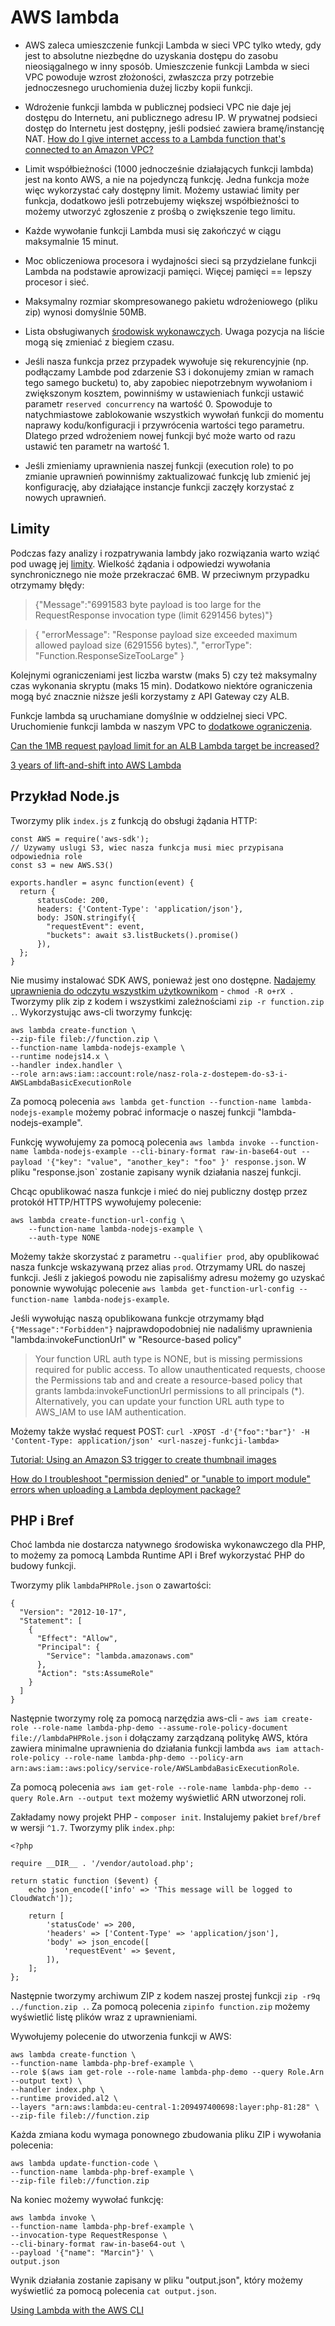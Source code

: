 # AWS lambda

* AWS zaleca umieszczenie funkcji Lambda w sieci VPC tylko wtedy, gdy jest to absolutne niezbędne do uzyskania dostępu do zasobu nieosiągalnego w inny sposób. Umieszczenie funkcji Lambda w sieci VPC powoduje wzrost złożoności, zwłaszcza przy potrzebie jednoczesnego uruchomienia dużej liczby kopii funkcji.

* Wdrożenie funkcji lambda w publicznej podsieci VPC nie daje jej dostępu do Internetu, ani publicznego adresu IP. W prywatnej podsieci dostęp do Internetu jest dostępny, jeśli podsieć zawiera bramę/instancję NAT. [How do I give internet access to a Lambda function that's connected to an Amazon VPC?](https://aws.amazon.com/premiumsupport/knowledge-center/internet-access-lambda-function/)

* Limit współbieżności (1000 jednocześnie działających funkcji lambda) jest na konto AWS, a nie na pojedynczą funkcję. Jedna funkcja może więc wykorzystać cały dostępny limit. Możemy ustawiać limity per funkcja, dodatkowo jeśli potrzebujemy większej współbieżności to możemy utworzyć zgłoszenie z prośbą o zwiększenie tego limitu.

* Każde wywołanie funkcji Lambda musi się zakończyć w ciągu maksymalnie 15 minut.

* Moc obliczeniowa procesora i wydajności sieci są przydzielane funkcji Lambda na podstawie aprowizacji pamięci. Więcej pamięci == lepszy procesor i sieć.

* Maksymalny rozmiar skompresowanego pakietu wdrożeniowego (pliku zip) wynosi domyślnie 50MB.

* Lista obsługiwanych [środowisk wykonawczych](https://github.com/boto/botocore/blob/develop/botocore/data/lambda/2015-03-31/service-2.json#L4791). Uwaga pozycja na liście mogą się zmieniać z biegiem czasu.

* Jeśli nasza funkcja przez przypadek wywołuje się rekurencyjnie (np. podłączamy Lambde pod zdarzenie S3 i dokonujemy zmian w ramach tego samego bucketu) to, aby zapobiec niepotrzebnym wywołaniom i zwiększonym kosztem, powinniśmy w ustawieniach funkcji ustawić parametr `reserved concurrency` na wartość 0.
Spowoduje to natychmiastowe zablokowanie wszystkich wywołań funkcji do momentu naprawy kodu/konfiguracji i przywrócenia wartości tego parametru.
Dlatego przed wdrożeniem nowej funkcji być może warto od razu ustawić ten parametr na wartość 1.

* Jeśli zmieniamy uprawnienia naszej funkcji (execution role) to po zmianie uprawnień powinniśmy zaktualizować funkcję lub zmienić jej konfigurację, aby działające instancje funkcji zaczęły korzystać z nowych uprawnień.

## Limity

Podczas fazy analizy i rozpatrywania lambdy jako rozwiązania warto wziąć pod uwagę jej [limity](https://docs.aws.amazon.com/lambda/latest/dg/gettingstarted-limits.html).
Wielkość żądania i odpowiedzi wywołania synchronicznego nie może przekraczać 6MB. W przeciwnym przypadku otrzymamy błędy:

> {"Message":"6991583 byte payload is too large for the RequestResponse invocation type (limit 6291456 bytes)"}

> {
>   "errorMessage": "Response payload size exceeded maximum allowed payload size (6291556 bytes).",
>   "errorType": "Function.ResponseSizeTooLarge"
> }

Kolejnymi ograniczeniami jest liczba warstw (maks 5) czy też maksymalny czas wykonania skryptu (maks 15 min).
Dodatkowo niektóre ograniczenia mogą być znacznie niższe jeśli korzystamy z API Gateway czy ALB.

Funkcje lambda są uruchamiane domyślnie w oddzielnej sieci VPC. Uruchomienie funkcji lambda w naszym VPC to [dodatkowe ograniczenia](https://docs.aws.amazon.com/lambda/latest/dg/configuration-vpc.html#vpc-internet).

[Can the 1MB request payload limit for an ALB Lambda target be increased?](https://www.repost.aws/questions/QUPHFFlMKbT-urD9l3gHMdLQ/can-the-1-mb-request-payload-limit-for-an-alb-lambda-target-be-increased)

[3 years of lift-and-shift into AWS Lambda](https://blog.deleu.dev/lift-and-shift-aws-lambda/)

## Przykład Node.js

Tworzymy plik `index.js` z funkcją do obsługi żądania HTTP:

```
const AWS = require('aws-sdk');
// Uzywamy uslugi S3, wiec nasza funkcja musi miec przypisana odpowiednia role
const s3 = new AWS.S3()

exports.handler = async function(event) {
  return {
      statusCode: 200,
      headers: {'Content-Type': 'application/json'},
      body: JSON.stringify({
        "requestEvent": event,
        "buckets": await s3.listBuckets().promise()
      }),
  };
}

```

Nie musimy instalować SDK AWS, ponieważ jest ono dostępne.
[Nadajemy uprawnienia do odczytu wszystkim użytkownikom](https://docs.aws.amazon.com/lambda/latest/dg/troubleshooting-deployment.html#troubleshooting-deployment-denied) - `chmod -R o+rX .`
Tworzymy plik zip z kodem i wszystkimi zależnościami `zip -r function.zip .`.
Wykorzystując aws-cli tworzymy funkcję:

```
aws lambda create-function \
--zip-file fileb://function.zip \
--function-name lambda-nodejs-example \
--runtime nodejs14.x \
--handler index.handler \
--role arn:aws:iam::account:role/nasz-rola-z-dostepem-do-s3-i-AWSLambdaBasicExecutionRole
```

Za pomocą polecenia `aws lambda get-function --function-name lambda-nodejs-example` możemy pobrać informacje o naszej funkcji "lambda-nodejs-example".

Funkcję wywołujemy za pomocą polecenia `aws lambda invoke --function-name lambda-nodejs-example --cli-binary-format raw-in-base64-out --payload '{"key": "value", "another_key": "foo" }' response.json`. W pliku "response.json` zostanie zapisany wynik działania naszej funkcji.

Chcąc opublikować nasza funkcje i mieć do niej publiczny dostęp przez protokół HTTP/HTTPS wywołujemy polecenie:

```
aws lambda create-function-url-config \
    --function-name lambda-nodejs-example \
    --auth-type NONE
```

Możemy także skorzystać z parametru `--qualifier prod`, aby opublikować nasza funkcje wskazywaną przez alias `prod`.
Otrzymamy URL do naszej funkcji. Jeśli z jakiegoś powodu nie zapisaliśmy adresu możemy go uzyskać ponownie wywołując polecenie `aws lambda get-function-url-config --function-name lambda-nodejs-example`.

Jeśli wywołując naszą opublikowana funkcje otrzymamy błąd `{"Message":"Forbidden"}` najprawdopodobniej nie nadaliśmy uprawnienia "lambda:invokeFunctionUrl" w "Resource-based policy"
> Your function URL auth type is NONE, but is missing permissions required for public access. To allow unauthenticated requests, choose the Permissions tab and and create a resource-based policy that grants lambda:invokeFunctionUrl permissions to all principals (*). Alternatively, you can update your function URL auth type to AWS_IAM to use IAM authentication.

Możemy także wysłać request POST: `curl -XPOST -d'{"foo":"bar"}' -H 'Content-Type: application/json' <url-naszej-funkcji-lambda>`

[Tutorial: Using an Amazon S3 trigger to create thumbnail images](https://docs.aws.amazon.com/lambda/latest/dg/with-s3-tutorial.html#s3-tutorial-events-adminuser-create-test-function-upload-zip-test-manual-invoke)

[How do I troubleshoot "permission denied" or "unable to import module" errors when uploading a Lambda deployment package?](https://aws.amazon.com/premiumsupport/knowledge-center/lambda-deployment-package-errors/)

## PHP i Bref

Choć lambda nie dostarcza natywnego środowiska wykonawczego dla PHP, to możemy za pomocą Lambda Runtime API i Bref wykorzystać PHP do budowy funkcji.

Tworzymy plik `lambdaPHPRole.json` o zawartości:

```
{
  "Version": "2012-10-17",
  "Statement": [
    {
      "Effect": "Allow",
      "Principal": {
        "Service": "lambda.amazonaws.com"
      },
      "Action": "sts:AssumeRole"
    }
  ]
}
```

Następnie tworzymy rolę za pomocą narzędzia aws-cli - `aws iam create-role --role-name lambda-php-demo --assume-role-policy-document file://lambdaPHPRole.json` i dołączamy zarządzaną politykę AWS, która zawiera minimalne uprawnienia do działania funkcji lambda `aws iam attach-role-policy --role-name lambda-php-demo --policy-arn arn:aws:iam::aws:policy/service-role/AWSLambdaBasicExecutionRole`.

Za pomocą polecenia `aws iam get-role --role-name lambda-php-demo --query Role.Arn --output text` możemy wyświetlić ARN utworzonej roli.

Zakładamy nowy projekt PHP - `composer init`.
Instalujemy pakiet `bref/bref` w wersji `^1.7`.
Tworzymy plik `index.php`:

```
<?php

require __DIR__ . '/vendor/autoload.php';

return static function ($event) {
    echo json_encode(['info' => 'This message will be logged to CloudWatch']);

    return [
        'statusCode' => 200,
        'headers' => ['Content-Type' => 'application/json'],
        'body' => json_encode([
            'requestEvent' => $event,
        ]),
    ];
};
```

Następnie tworzymy archiwum ZIP z kodem naszej prostej funkcji `zip -r9q ../function.zip .`.
Za pomocą polecenia `zipinfo function.zip` możemy wyświetlić listę plików wraz z uprawnieniami.

Wywołujemy polecenie do utworzenia funkcji w AWS:

```
aws lambda create-function \
--function-name lambda-php-bref-example \
--role $(aws iam get-role --role-name lambda-php-demo --query Role.Arn --output text) \
--handler index.php \
--runtime provided.al2 \
--layers "arn:aws:lambda:eu-central-1:209497400698:layer:php-81:28" \
--zip-file fileb://function.zip
```

Każda zmiana kodu wymaga ponownego zbudowania pliku ZIP i wywołania polecenia:
```
aws lambda update-function-code \
--function-name lambda-php-bref-example \
--zip-file fileb://function.zip
```

Na koniec możemy wywołać funkcję:

```
aws lambda invoke \
--function-name lambda-php-bref-example \
--invocation-type RequestResponse \
--cli-binary-format raw-in-base64-out \
--payload '{"name": "Marcin"}' \
output.json
```

Wynik działania zostanie zapisany w pliku "output.json", który możemy wyświetlić za pomocą polecenia `cat output.json`.

[Using Lambda with the AWS CLI](https://docs.aws.amazon.com/lambda/latest/dg/gettingstarted-awscli.html)
